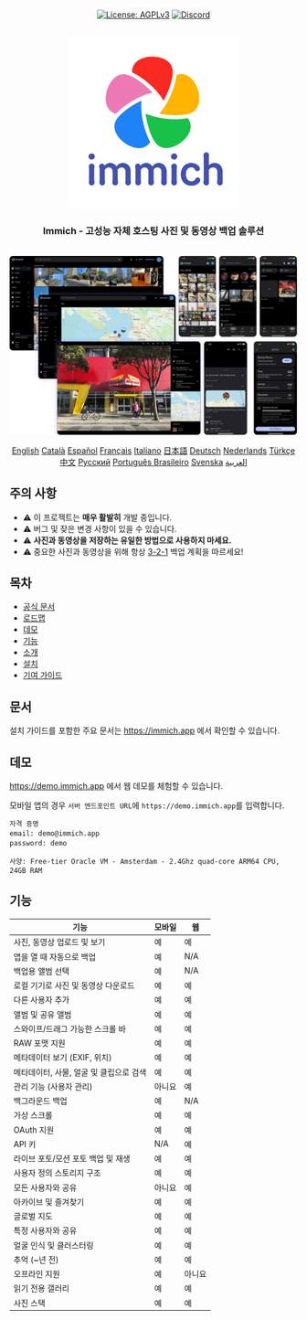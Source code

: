 <p align="center"> 
  <br/>  
  <a href="https://opensource.org/license/agpl-v3"><img src="https://img.shields.io/badge/License-AGPL_v3-blue.svg?color=3F51B5&style=for-the-badge&label=License&logoColor=000000&labelColor=ececec" alt="License: AGPLv3"></a>
  <a href="https://discord.gg/D8JsnBEuKb">
    <img src="https://img.shields.io/discord/979116623879368755.svg?label=Discord&logo=Discord&style=for-the-badge&logoColor=000000&labelColor=ececec" alt="Discord"/>
  </a>
  <br/>  
  <br/>   
</p>

<p align="center">
<img src="../design/immich-logo-stacked-light.svg" width="300" title="Login With Custom URL">
</p>
<h3 align="center">Immich - 고성능 자체 호스팅 사진 및 동영상 백업 솔루션</h3>
<br/>
<a href="https://immich.app">
<img src="../design/immich-screenshots.png" title="Main Screenshot">
</a>
<br/>
<p align="center">
  <a href="../README.md">English</a>
  <a href="README_ca_ES.md">Català</a>
  <a href="README_es_ES.md">Español</a>
  <a href="README_fr_FR.md">Français</a>
  <a href="README_it_IT.md">Italiano</a>
  <a href="README_ja_JP.md">日本語</a>
  <a href="README_de_DE.md">Deutsch</a>
  <a href="README_nl_NL.md">Nederlands</a>
  <a href="README_tr_TR.md">Türkçe</a>
  <a href="README_zh_CN.md">中文</a>
  <a href="README_ru_RU.md">Русский</a>
  <a href="README_pt_BR.md">Português Brasileiro</a>
  <a href="README_sv_SE.md">Svenska</a>
  <a href="README_ar_JO.md">العربية</a>
</p>

## 주의 사항

- ⚠️ 이 프로젝트는 **매우 활발히** 개발 중입니다.
- ⚠️ 버그 및 잦은 변경 사항이 있을 수 있습니다.
- ⚠️ **사진과 동영상을 저장하는 유일한 방법으로 사용하지 마세요.**
- ⚠️ 중요한 사진과 동영상을 위해 항상 [3-2-1](https://www.backblaze.com/blog/the-3-2-1-backup-strategy/) 백업 계획을 따르세요!

## 목차

- [공식 문서](https://immich.app/docs)
- [로드맵](https://github.com/orgs/immich-app/projects/1)
- [데모](#demo)
- [기능](#features)
- [소개](https://immich.app/docs/overview/introduction)
- [설치](https://immich.app/docs/install/requirements)
- [기여 가이드](https://immich.app/docs/overview/support-the-project)

## 문서

설치 가이드를 포함한 주요 문서는 https://immich.app 에서 확인할 수 있습니다.

## 데모

https://demo.immich.app 에서 웹 데모를 체험할 수 있습니다.

모바일 앱의 경우 `서버 엔드포인트 URL`에 `https://demo.immich.app`를 입력합니다.

```bash title="Demo Credential"
자격 증명
email: demo@immich.app
password: demo
```

```
사양: Free-tier Oracle VM - Amsterdam - 2.4Ghz quad-core ARM64 CPU, 24GB RAM
```

## 기능

| 기능                                  | 모바일 | 웹 |
| ------------------------------------ | ----- | ----- |
| 사진, 동영상 업로드 및 보기 | 예 | 예 |
| 앱을 열 때 자동으로 백업 | 예 | N/A |
| 백업용 앨범 선택 | 예 | N/A |
| 로컬 기기로 사진 및 동영상 다운로드 | 예 | 예 |
| 다른 사용자 추가 | 예 | 예 |
| 앨범 및 공유 앨범 | 예 | 예 |
| 스와이프/드래그 가능한 스크롤 바 | 예 | 예 |
| RAW 포맷 지원 | 예 | 예 |
| 메타데이터 보기 (EXIF, 위치) | 예 | 예 |
| 메타데이터, 사물, 얼굴 및 클립으로 검색 | 예 | 예 |
| 관리 기능 (사용자 관리) | 아니요 | 예 |
| 백그라운드 백업 | 예 | N/A |
| 가상 스크롤 | 예 | 예 |
| OAuth 지원 | 예 | 예 |
| API 키 | N/A | 예 |
| 라이브 포토/모션 포토 백업 및 재생 | 예 | 예 |
| 사용자 정의 스토리지 구조 | 예 | 예 |
| 모든 사용자와 공유 | 아니요 | 예 |
| 아카이브 및 즐겨찾기 | 예 |예|
| 글로벌 지도 | 예 | 예 |
| 특정 사용자와 공유 | 예 | 예 |
| 얼굴 인식 및 클러스터링 | 예 | 예 |
| 추억 (~년 전) | 예 | 예 |
| 오프라인 지원 | 예 | 아니요 |
| 읽기 전용 갤러리 | 예 | 예 |
| 사진 스택 | 예 | 예 |
